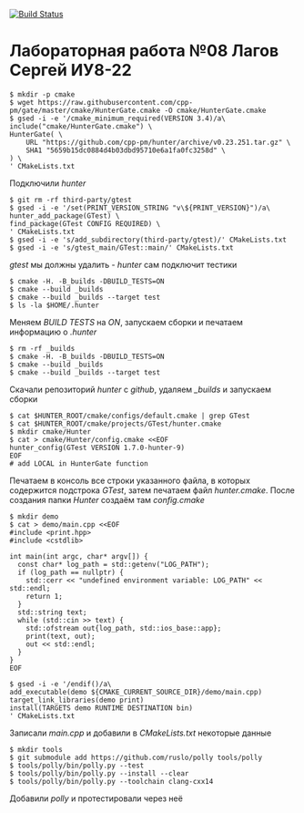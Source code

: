 [![Build Status](https://travis-ci.org/justddreamm/lab08.svg?branch=master)](https://travis-ci.org/justddreamm/lab08)

# Лабораторная работа №08 Лагов Сергей ИУ8-22

```
$ mkdir -p cmake
$ wget https://raw.githubusercontent.com/cpp-pm/gate/master/cmake/HunterGate.cmake -O cmake/HunterGate.cmake
$ gsed -i -e '/cmake_minimum_required(VERSION 3.4)/a\     
include("cmake/HunterGate.cmake") \
HunterGate( \
    URL "https://github.com/cpp-pm/hunter/archive/v0.23.251.tar.gz" \
    SHA1 "5659b15dc0884d4b03dbd95710e6a1fa0fc3258d" \
) \
' CMakeLists.txt
```

Подключили *hunter*

```
$ git rm -rf third-party/gtest
$ gsed -i -e '/set(PRINT_VERSION_STRING "v\${PRINT_VERSION}")/a\
hunter_add_package(GTest) \
find_package(GTest CONFIG REQUIRED) \
' CMakeLists.txt
$ gsed -i -e 's/add_subdirectory(third-party/gtest)/' CMakeLists.txt
$ gsed -i -e 's/gtest_main/GTest::main/' CMakeLists.txt
```

*gtest* мы должны удалить - *hunter* сам подключит тестики

```
$ cmake -H. -B_builds -DBUILD_TESTS=ON
$ cmake --build _builds
$ cmake --build _builds --target test
$ ls -la $HOME/.hunter
```

Меняем *BUILD TESTS* на *ON*, запускаем сборки и печатаем информацию о *.hunter*

```
$ rm -rf _builds
$ cmake -H. -B_builds -DBUILD_TESTS=ON
$ cmake --build _builds
$ cmake --build _builds --target test
```

Cкачали репозиторий *hunter* с *github*, удаляем *_builds* и запускаем сборки

```
$ cat $HUNTER_ROOT/cmake/configs/default.cmake | grep GTest
$ cat $HUNTER_ROOT/cmake/projects/GTest/hunter.cmake
$ mkdir cmake/Hunter
$ cat > cmake/Hunter/config.cmake <<EOF
hunter_config(GTest VERSION 1.7.0-hunter-9)
EOF
# add LOCAL in HunterGate function
```

Печатаем в консоль все строки указанного файла, в которых содержится подстрока *GTest*, затем печатаем файл *hunter.cmake*. После создания папки *Hunter* создаём там *config.cmake*

```
$ mkdir demo
$ cat > demo/main.cpp <<EOF
#include <print.hpp>
#include <cstdlib>

int main(int argc, char* argv[]) {
  const char* log_path = std::getenv("LOG_PATH");
  if (log_path == nullptr) {
    std::cerr << "undefined environment variable: LOG_PATH" << std::endl;
    return 1;
  }
  std::string text;
  while (std::cin >> text) {
    std::ofstream out{log_path, std::ios_base::app};
    print(text, out);
    out << std::endl;
  }
}
EOF

$ gsed -i -e '/endif()/a\
add_executable(demo ${CMAKE_CURRENT_SOURCE_DIR}/demo/main.cpp)
target_link_libraries(demo print)
install(TARGETS demo RUNTIME DESTINATION bin)
' CMakeLists.txt
```

Записали *main.cpp* и добавили в *CMakeLists.txt* некоторые данные

```
$ mkdir tools
$ git submodule add https://github.com/ruslo/polly tools/polly
$ tools/polly/bin/polly.py --test
$ tools/polly/bin/polly.py --install --clear
$ tools/polly/bin/polly.py --toolchain clang-cxx14
```

Добавили *polly* и протестировали через неё
